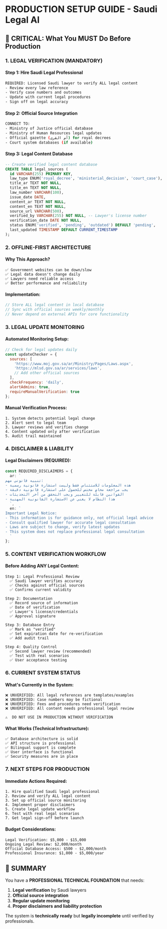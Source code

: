 # PRODUCTION SETUP GUIDE - Saudi Legal AI

## 🚨 CRITICAL: What You MUST Do Before Production

### 1. LEGAL VERIFICATION (MANDATORY)

#### Step 1: Hire Saudi Legal Professional
```bash
REQUIRED: Licensed Saudi lawyer to verify ALL legal content
- Review every law reference
- Verify case numbers and outcomes  
- Update with current legal procedures
- Sign off on legal accuracy
```

#### Step 2: Official Source Integration
```bash
CONNECT TO:
- Ministry of Justice official database
- Ministry of Human Resources legal updates
- Official gazette (أم القرى) for royal decrees
- Court system databases (if available)
```

#### Step 3: Legal Content Database
```sql
-- Create verified legal content database
CREATE TABLE legal_sources (
  id VARCHAR(255) PRIMARY KEY,
  law_type ENUM('royal_decree', 'ministerial_decision', 'court_case'),
  title_ar TEXT NOT NULL,
  title_en TEXT NOT NULL, 
  law_number VARCHAR(100),
  issue_date DATE,
  content_ar TEXT NOT NULL,
  content_en TEXT NOT NULL,
  source_url VARCHAR(500),
  verified_by VARCHAR(255) NOT NULL, -- Lawyer's license number
  verification_date DATE NOT NULL,
  status ENUM('verified', 'pending', 'outdated') DEFAULT 'pending',
  last_updated TIMESTAMP DEFAULT CURRENT_TIMESTAMP
);
```

### 2. OFFLINE-FIRST ARCHITECTURE

#### Why This Approach?
```
✅ Government websites can be down/slow
✅ Legal data doesn't change daily  
✅ Lawyers need reliable access
✅ Better performance and reliability
```

#### Implementation:
```typescript
// Store ALL legal content in local database
// Sync with official sources weekly/monthly
// Never depend on external APIs for core functionality
```

### 3. LEGAL UPDATE MONITORING

#### Automated Monitoring Setup:
```javascript
// Check for legal updates daily
const updateChecker = {
  sources: [
    'https://www.moj.gov.sa/ar/Ministry/Pages/Laws.aspx',
    'https://mlsd.gov.sa/ar/services/laws',
    // Add other official sources
  ],
  checkFrequency: 'daily',
  alertAdmins: true,
  requireManualVerification: true
};
```

#### Manual Verification Process:
```
1. System detects potential legal change
2. Alert sent to legal team
3. Lawyer reviews and verifies change
4. Content updated only after verification
5. Audit trail maintained
```

### 4. DISCLAIMER & LIABILITY

#### Legal Disclaimers (REQUIRED):
```typescript
const REQUIRED_DISCLAIMERS = {
  ar: `
تنبيه قانوني مهم:
- هذه المعلومات للاستئناس فقط وليست استشارة قانونية رسمية
- يجب مراجعة محامٍ مختص للحصول على استشارة قانونية دقيقة  
- القوانين قابلة للتغيير ويجب التحقق من آخر التحديثات
- هذا النظام لا يغني عن الاستشارة القانونية المهنية
  `,
  en: `
Important Legal Notice:
- This information is for guidance only, not official legal advice
- Consult qualified lawyer for accurate legal consultation
- Laws are subject to change, verify latest updates
- This system does not replace professional legal consultation
  `
};
```

### 5. CONTENT VERIFICATION WORKFLOW

#### Before Adding ANY Legal Content:
```
Step 1: Legal Professional Review
  ✅ Saudi lawyer verifies accuracy
  ✅ Checks against official sources
  ✅ Confirms current validity

Step 2: Documentation
  ✅ Record source of information
  ✅ Date of verification
  ✅ Lawyer's license/credentials
  ✅ Approval signature

Step 3: Database Entry
  ✅ Mark as "verified"
  ✅ Set expiration date for re-verification
  ✅ Add audit trail

Step 4: Quality Control
  ✅ Second lawyer review (recommended)
  ✅ Test with real scenarios
  ✅ User acceptance testing
```

### 6. CURRENT SYSTEM STATUS

#### What's Currently in the System:
```
❌ UNVERIFIED: All legal references are templates/examples
❌ UNVERIFIED: Case numbers may be fictional  
❌ UNVERIFIED: Fees and procedures need verification
❌ UNVERIFIED: All content needs professional legal review

⚠️  DO NOT USE IN PRODUCTION WITHOUT VERIFICATION
```

#### What Works (Technical Infrastructure):
```
✅ Database architecture is solid
✅ API structure is professional
✅ Bilingual support is complete
✅ User interface is functional
✅ Security measures are in place
```

### 7. NEXT STEPS FOR PRODUCTION

#### Immediate Actions Required:
```
1. Hire qualified Saudi legal professional
2. Review and verify ALL legal content
3. Set up official source monitoring
4. Implement proper disclaimers
5. Create legal update workflow
6. Test with real legal scenarios
7. Get legal sign-off before launch
```

#### Budget Considerations:
```
Legal Verification: $5,000 - $15,000
Ongoing Legal Review: $2,000/month
Official Database Access: $500 - $2,000/month
Professional Insurance: $1,000 - $5,000/year
```

## 🎯 SUMMARY

You have a **PROFESSIONAL TECHNICAL FOUNDATION** that needs:
1. **Legal verification** by Saudi lawyers
2. **Official source integration** 
3. **Regular update monitoring**
4. **Proper disclaimers and liability protection**

The system is **technically ready** but **legally incomplete** until verified by professionals.
